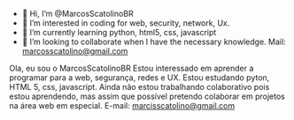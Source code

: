 - 👋 Hi, I’m @MarcosScatolinoBR
- 👀 I’m interested in coding for web, security, network, Ux.
- 🌱 I’m currently learning python, html5, css, javascript
- 💞️ I’m looking to collaborate when I have the necessary knowledge.
Mail: marcosscatolino@gmail.com

<!---
MarcosScatolinoBR/MarcosScatolinoBR is a ✨ special ✨ repository because its `README.md` (this file) appears on your GitHub profile.
You can click the Preview link to take a look at your changes.
--->

Ola, eu sou o MarcosScatolinoBR
Estou interessado em aprender a programar para a web, segurança, redes e UX.
Estou estudando pyton, HTML 5, css, javascript.
Ainda não estou trabalhando colaborativo pois estou aprendendo, mas assim que possível pretendo colaborar em projetos na área web em especial.
E-mail: marcisscatolino@gmail.com
